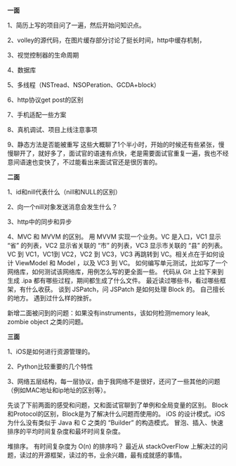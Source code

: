 

**一面**

1、简历上写的项目问了一遍，然后开始问知识点。

2、volley的源代码，在图片缓存部分讨论了挺长时间，http中缓存机制，

3、视觉控制器的生命周期

4、数据库

5、多线程（NSTread、NSOPeration、GCDA+block）

6、http协议get post的区别

7、手机适配一些方案

8、真机调试、项目上线注意事项

9、静态方法是否能被重写
 这些大概聊了1个半小时，开始的时候还有些紧张，慢慢聊开了，就好多了，面试官的语速有点快，老是需要面试官重复一遍，我也不经意间语速也变快了，不过能看出来面试官还是很厉害的。

**二面**

1、id和nill代表什么（nill和NULL的区别）

2、向一个nill对象发送消息会发生什么？

3、http中的同步和异步

4、MVC 和 MVVM 的区别。
 用 MVVM 实现一个业务。VC 是入口，VC1 显示 “省” 的列表，VC2 显示省关联的 “市” 的列表，VC3 显示市关联的 “县” 的列表。VC 到 VC1，VC1到 VC2，VC2 到 VC3，VC3 再跳转到 VC。相关点在于如何设计 ViewModel 和 Model ，以及 VC3 到 VC。
 如何编写单元测试，比如写了一个网络库，如何测试该网络库，用例怎么写的更全面一些。
 代码从 Git 上拉下来到生成 .ipa 都有哪些过程，期间都生成了什么文件。
 最近读过哪些书，看过哪些框架，有什么收获。
 谈到 JSPatch，问 JSPatch 是如何处理 Block 的。
 自己擅长的地方。
 遇到过什么样的挫折。

新增二面被问到的问题：如果没有instruments，该如何检测memory leak, zombie object 之类的问题。

**三面**

1、iOS是如何进行资源管理的。

2、Python比较重要的几个特性

3、网络五层结构，每一层协议，由于我网络不是很好，还问了一些其他的问题（例如MAC地址和ip地址的区别等）。

先谈了下前两面的感受和问题，又和面试官聊到了单例和全局变量的区别。
 Block和Protocol的区别，Block是为了解决什么问题而使用的。
 iOS 的设计模式。iOS 为什么没有类似于 Java 和 C 之类的 “Builder” 的构造模式。
 冒泡、插入、快速排序的平均时间复杂度和最坏时间复杂度。

堆排序。
 有时间复杂度为 O(n) 的排序吗？
 最近从 stackOverFlow 上解决过的问题，读过的开源框架，读过的书，业余兴趣，最有成就感的事情。

